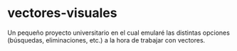 # vectores-visuales
Un pequeño proyecto universitario en el cual emularé las distintas opciones (búsquedas, eliminaciones, etc.) a la hora de trabajar con vectores.
